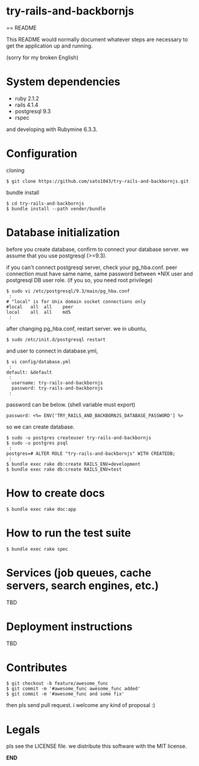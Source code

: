 try-rails-and-backbornjs
========================

== README

This README would normally document whatever steps are necessary to get the
application up and running.


(sorry for my broken English)


# System dependencies

* ruby 2.1.2
* rails 4.1.4
* postgresql 9.3
* rspec

and developing with Rubymine 6.3.3.

# Configuration

cloning

    $ git clone https://github.com/sato1043/try-rails-and-backbornjs.git

bundle install

    $ cd try-rails-and-backbornjs
    $ bundle install --path vender/bundle


# Database initialization

before you create database, confirm to connect your database server.
we assume that you use postgresql (>=9.3).

if you can't connect postgresql server, check your pg_hba.conf.
peer connection must have same name, same password between *NIX user and postgresql DB user role.
(if you so, you need root privilege)

    $ sudo vi /etc/postgresql/9.3/main/pg_hba.conf 
     :
    # "local" is for Unix domain socket connections only
    #local   all  all    peer
    local    all  all    md5
     :

after changing pg_hba.conf, restart server. we in ubuntu,

    $ sudo /etc/init.d/postgresql restart

and user to connect in database.yml,

    $ vi config/database.yml 
     :
    default: &default
     :
      username: try-rails-and-backbornjs
      password: try-rails-and-backbornjs
     :

password can be below. (shell variable must export)

    password: <%= ENV['TRY_RAILS_AND_BACKBORNJS_DATABASE_PASSWORD'] %>

so we can create database.

    $ sudo -u postgres createuser try-rails-and-backbornjs
    $ sudo -u postgres psql
     :
    postgres=# ALTER ROLE "try-rails-and-backbornjs" WITH CREATEDB;
     :
    $ bundle exec rake db:create RAILS_ENV=development
    $ bundle exec rake db:create RAILS_ENV=test


# How to create docs

    $ bundle exec rake doc:app

# How to run the test suite

    $ bundle exec rake spec

# Services (job queues, cache servers, search engines, etc.)

TBD

# Deployment instructions

TBD


# Contributes

    $ git checkout -b feature/awesome_func
    $ git commit -m '#awesome_func awesome_func added'
    $ git commit -m '#awesome_func and some fix'

then pls send pull request. i welcome any kind of proposal :)


# Legals

pls see the LICENSE file.
we distribute this software with the MIT license.

__END__